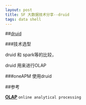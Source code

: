 ```yaml
---
layout: post
title: SF 大数据技术分享--druid
tags: data shell
---
```


##[druid](http://druid.io/)

###技术选型

druid 和 spark等的比较， 

druid 用来进行OLAP

###oneAPM 使用druid


##参考

[**OLAP**](https://en.wikipedia.org/wiki/Online_analytical_processing#Overview_of_OLAP_systems)  `online analytical processing`


